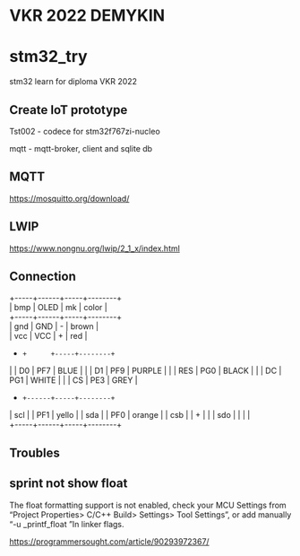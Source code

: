 VKR 2022 DEMYKIN
================


# stm32_try
stm32 learn for diploma VKR 2022


## Create IoT prototype

Tst002 - codece for stm32f767zi-nucleo  

mqtt - mqtt-broker, client and sqlite db  


## MQTT

https://mosquitto.org/download/


## LWIP

https://www.nongnu.org/lwip/2_1_x/index.html


Connection
------------


+-----+------+-----+--------+  
| bmp | OLED |  mk | color  |  
+-----+------+-----+--------+  
| gnd | GND  |  -  | brown  |  
| vcc | VCC  |  +  | red    |  
+     +      +-----+--------+  
|     | D0   | PF7 | BLUE   |
|     | D1   | PF9 | PURPLE |
|     | RES  | PG0 | BLACK  |
|     | DC   | PG1 | WHITE  |
|     | CS   | PE3 | GREY   |
+     +------+-----+--------+  
| scl |      | PF1 | yello  |
| sda |      | PF0 | orange |
| csb |      |  +  |        |
| sdo |      |     |        |  
+-----+------+-----+--------+  


Troubles
--------

## sprint not show float

The float formatting support is not enabled, check your MCU Settings from “Project Properties> C/C++ Build> Settings> Tool Settings”, or add manually “-u _printf_float ”In linker flags.

https://programmersought.com/article/90293972367/


